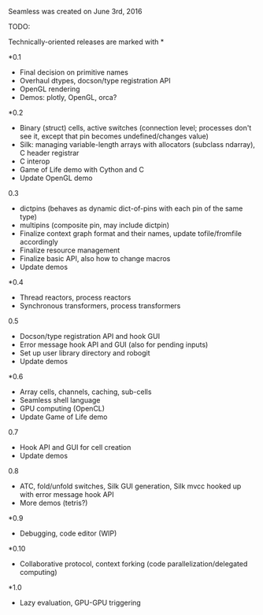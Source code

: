 Seamless was created on June 3rd, 2016

TODO:

Technically-oriented releases are marked with *

*0.1
- Final decision on primitive names
- Overhaul dtypes, docson/type registration API
- OpenGL rendering
- Demos: plotly, OpenGL, orca?

*0.2
- Binary (struct) cells, active switches (connection level; processes don't see it, except that pin becomes undefined/changes value)
- Silk: managing variable-length arrays with allocators (subclass ndarray), C header registrar
- C interop
- Game of Life demo with Cython and C
- Update OpenGL demo

0.3
- dictpins (behaves as dynamic dict-of-pins with each pin of the same type)
- multipins (composite pin, may include dictpin)
- Finalize context graph format and their names, update tofile/fromfile accordingly
- Finalize resource management
- Finalize basic API, also how to change macros
- Update demos

*0.4
- Thread reactors, process reactors
- Synchronous transformers, process transformers

0.5
- Docson/type registration API and hook GUI
- Error message hook API and GUI (also for pending inputs)
- Set up user library directory and robogit
- Update demos

*0.6
- Array cells, channels, caching, sub-cells
- Seamless shell language
- GPU computing (OpenCL)
- Update Game of Life demo

0.7
- Hook API and GUI for cell creation
- Update demos

0.8
- ATC, fold/unfold switches, Silk GUI generation, Silk mvcc hooked up with error message hook API
- More demos (tetris?)

*0.9
- Debugging, code editor (WIP)

*0.10
- Collaborative protocol, context forking (code parallelization/delegated computing)

*1.0
- Lazy evaluation, GPU-GPU triggering
